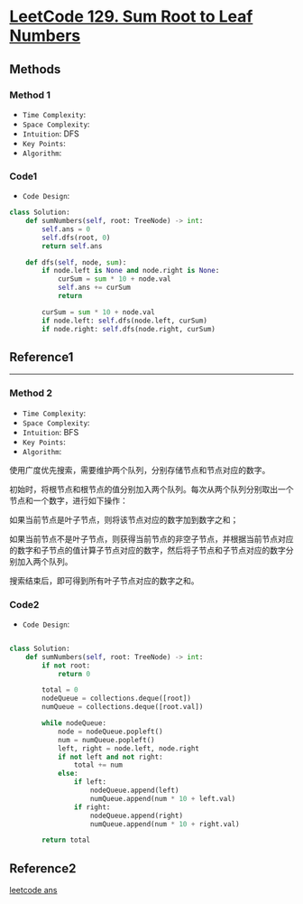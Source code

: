 # [LeetCode 129. Sum Root to Leaf Numbers](https://leetcode-cn.com/problems/sum-root-to-leaf-numbers/)

## Methods

### Method 1

* `Time Complexity`:
* `Space Complexity`:
* `Intuition`: DFS
* `Key Points`:
* `Algorithm`:

### Code1

* `Code Design`:

```python
class Solution:
    def sumNumbers(self, root: TreeNode) -> int:
        self.ans = 0
        self.dfs(root, 0)
        return self.ans

    def dfs(self, node, sum):
        if node.left is None and node.right is None:
            curSum = sum * 10 + node.val
            self.ans += curSum
            return

        curSum = sum * 10 + node.val
        if node.left: self.dfs(node.left, curSum)
        if node.right: self.dfs(node.right, curSum)

```

## Reference1

----------------------

### Method 2

* `Time Complexity`:
* `Space Complexity`:
* `Intuition`: BFS
* `Key Points`:
* `Algorithm`:

使用广度优先搜索，需要维护两个队列，分别存储节点和节点对应的数字。

初始时，将根节点和根节点的值分别加入两个队列。每次从两个队列分别取出一个节点和一个数字，进行如下操作：

如果当前节点是叶子节点，则将该节点对应的数字加到数字之和；

如果当前节点不是叶子节点，则获得当前节点的非空子节点，并根据当前节点对应的数字和子节点的值计算子节点对应的数字，然后将子节点和子节点对应的数字分别加入两个队列。

搜索结束后，即可得到所有叶子节点对应的数字之和。

### Code2

* `Code Design`:

```python

class Solution:
    def sumNumbers(self, root: TreeNode) -> int:
        if not root:
            return 0

        total = 0
        nodeQueue = collections.deque([root])
        numQueue = collections.deque([root.val])

        while nodeQueue:
            node = nodeQueue.popleft()
            num = numQueue.popleft()
            left, right = node.left, node.right
            if not left and not right:
                total += num
            else:
                if left:
                    nodeQueue.append(left)
                    numQueue.append(num * 10 + left.val)
                if right:
                    nodeQueue.append(right)
                    numQueue.append(num * 10 + right.val)

        return total
```

## Reference2

[leetcode ans](https://leetcode-cn.com/problems/sum-root-to-leaf-numbers/solution/qiu-gen-dao-xie-zi-jie-dian-shu-zi-zhi-he-by-leetc/)